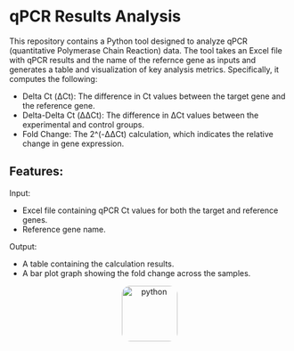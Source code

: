 # qPCR Results Analysis
This repository contains a Python tool designed to analyze qPCR (quantitative Polymerase Chain Reaction) data. 
The tool takes an Excel file with qPCR results and the name of the refernce gene as inputs and generates a table and visualization of key analysis metrics. 
Specifically, it computes the following:
* Delta Ct (ΔCt): The difference in Ct values between the target gene and the reference gene.
* Delta-Delta Ct (ΔΔCt): The difference in ΔCt values between the experimental and control groups.
* Fold Change: The 2^(-ΔΔCt) calculation, which indicates the relative change in gene expression.
  
## Features:
</u>Input:</u> 
* Excel file containing qPCR Ct values for both the target and reference genes.  
* Reference gene name. 

</u>Output:</u>
* A table containing the calculation results.
* A bar plot graph showing the fold change across the samples.

<p align="center">
  <img src="https://upload.wikimedia.org/wikipedia/commons/thumb/c/c3/Python-logo-notext.svg/800px-Python-logo-notext.svg.png" alt="python" width="100" style="border-radius: 15px;">
</p>
